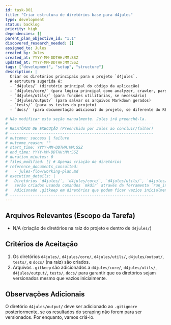 ```yaml
---
id: task-D01
title: "Criar estrutura de diretórios base para d4jules"
type: development
status: backlog
priority: high
dependencies: []
parent_plan_objective_id: "1.1"
discovered_research_needed: []
assigned_to: Jules
created_by: Jules
created_at: YYYY-MM-DDTHH:MM:SSZ
updated_at: YYYY-MM-DDTHH:MM:SSZ
tags: ["development", "setup", "structure"]
description: |
  Criar os diretórios principais para o projeto `d4jules`.
  A estrutura sugerida é:
  - `d4jules/` (diretório principal do código da aplicação)
  - `d4jules/core/` (para lógica principal como analyzer, crawler, parser, writer)
  - `d4jules/utils/` (para funções utilitárias, se necessário)
  - `d4jules/output/` (para salvar os arquivos Markdown gerados)
  - `tests/` (para os testes do projeto)
  - `docs/` (para documentação adicional do projeto, se diferente do README principal)

# Não modificar esta seção manualmente. Jules irá preenchê-la.
# ---------------------------------------------------------------
# RELATÓRIO DE EXECUÇÃO (Preenchido por Jules ao concluir/falhar)
# ---------------------------------------------------------------
# outcome: success | failure
# outcome_reason: ""
# start_time: YYYY-MM-DDTHH:MM:SSZ
# end_time: YYYY-MM-DDTHH:MM:SSZ
# duration_minutes: 0
# files_modified: [] # Apenas criação de diretórios
# reference_documents_consulted:
#   - jules-flow/working-plan.md
# execution_details: |
#   Diretórios `d4jules/`, `d4jules/core/`, `d4jules/utils/`, `d4jules/output/`, `tests/`, `docs/`
#   serão criados usando comandos `mkdir` através da ferramenta `run_in_bash_session`.
#   Adicionado .gitkeep em diretórios que podem ficar vazios inicialmente.
# ---------------------------------------------------------------
---
```


## Arquivos Relevantes (Escopo da Tarefa)
* N/A (criação de diretórios na raiz do projeto e dentro de `d4jules/`)

## Critérios de Aceitação
1.  Os diretórios `d4jules/`, `d4jules/core/`, `d4jules/utils/`, `d4jules/output/`, `tests/`, e `docs/` (na raiz) são criados.
2.  Arquivos `.gitkeep` são adicionados a `d4jules/core/`, `d4jules/utils/`, `d4jules/output/`, `tests/`, `docs/` para garantir que os diretórios sejam versionados mesmo que vazios inicialmente.

## Observações Adicionais
O diretório `d4jules/output/` deve ser adicionado ao `.gitignore` posteriormente, se os resultados do scraping não forem para ser versionados. Por enquanto, vamos criá-lo.
```
